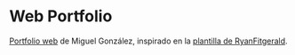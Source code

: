 # Web Portfolio
[Portfolio web](https://miggon23.github.io/PortfolioWeb/) de Miguel González, inspirado en la [plantilla de RyanFitgerald](https://github.com/RyanFitzgerald/devportfolio).
